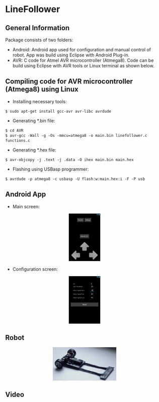 # LineFollower

## General Information
Package consists of two folders:
- Android: Android app used for configuration and manual control of robot. App was build using Eclipse with Android Plug-in.
- AVR: C code for Atmel AVR microcontroller (Atmega8). Code can be build using Eclipse with AVR tools or Linux terminal as shown below.
## Compiling code for AVR microcontroller (Atmega8) using Linux
- Installing necessary tools:
```
$ sudo apt-get install gcc-avr avr-libc avrdude
```
- Generating *.bin file:
```
$ cd AVR
$ avr-gcc -Wall -g -Os -mmcu=atmega8 -o main.bin linefollower.c functions.c
```
- Generating *.hex file:
```
$ avr-objcopy -j .text -j .data -O ihex main.bin main.hex
```

- Flashing using USBasp programmer:
```
$ avrdude -p atmega8 -c usbasp -U flash:w:main.hex:i -F -P usb
```

## Android App

- Main screen:
 <p align="center">
    <img src="https://github.com/kcwian/LineFollower/blob/master/imgs/app1.png" width="20%"> 
 </p>

- Configuration screen:
<p align="center">
    <img src="https://github.com/kcwian/LineFollower/blob/master/imgs/app2.png" width="20%">
</p>

## Robot
<p align="center">
    <img src="https://github.com/kcwian/LineFollower/blob/master/imgs/linefollower.jpg" width="40%">
</p>

## Video